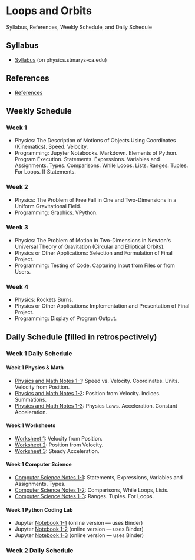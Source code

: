 # Loops and Orbits

Syllabus, References, Weekly Schedule, and Daily Schedule

## Syllabus

* [Syllabus](http://physics.stmarys-ca.edu/faculty/brianhill/courses/Jan033/20J/index.html) (on physics.stmarys-ca.edu)

## References

* [References](./references.md)

## Weekly Schedule

### Week 1

* Physics: The Description of Motions of Objects Using Coordinates (Kinematics). Speed. Velocity.
* Programming: Jupyter Notebooks. Markdown. Elements of Python. Program Execution. Statements. Expressions. Variables and Assignments. Types. Comparisons. While Loops. Lists. Ranges. Tuples. For Loops. If Statements.

### Week 2

* Physics: The Problem of Free Fall in One and Two-Dimensions in a Uniform Gravitational Field.
* Programming: Graphics. VPython.

### Week 3

* Physics: The Problem of Motion in Two-Dimensions in Newton's Universal Theory of Gravitation (Circular and Elliptical Orbits).
* Physics or Other Applications: Selection and Formulation of Final Project.
* Programming: Testing of Code. Capturing Input from Files or from Users.
	
### Week 4

* Physics: Rockets Burns.
* Physics or Other Applications: Implementation and Presentation of Final Project.
* Programming: Display of Program Output.

## Daily Schedule (filled in retrospectively)

### Week 1 Daily Schedule

#### Week 1 Physics &amp; Math

* [Physics and Math Notes 1-1](./physics_and_math/lao-1-1-pm.pdf): Speed vs. Velocity. Coordinates. Units. Velocity from Position.
* [Physics and Math Notes 1-2](./physics_and_math/lao-1-2-pm.pdf): Position from Velocity. Indices. Summations.
* [Physics and Math Notes 1-3](./physics_and_math/lao-1-3-pm.pdf): Physics Laws. Acceleration. Constant Acceleration.

#### Week 1 Worksheets

* [Worksheet 1](./worksheets/lao-1-1-ws1.pdf): Velocity from Position.
* [Worksheet 2](./worksheets/lao-1-2-ws2.pdf): Position from Velocity.
* [Worksheet 3](./worksheets/lao-1-3-ws3.pdf): Steady Acceleration.
	
#### Week 1 Computer Science

* <a href="./computer_science/lao-1-1-cs.pdf">Computer Science Notes 1-1</a>: Statements, Expressions, Variables and Assignments, Types.</a>
* <a href="./computer_science/lao-1-2-cs.pdf">Computer Science Notes 1-2</a>: Comparisons, While Loops, Lists.
* [Computer Science Notes 1-3](./physics_and_math/lao-1-3-cs.pdf): Ranges. Tuples. For Loops.

#### Week 1 Python Coding Lab

* Jupyter [Notebook 1-1](https://mybinder.org/v2/gh/observatree/loops-and-orbits/master?filepath=notebooks%2Flao-1-1.ipynb) (online version &mdash; uses Binder)
* Jupyter [Notebook 1-2](https://mybinder.org/v2/gh/observatree/loops-and-orbits/master?filepath=notebooks%2Flao-1-2.ipynb) (online version &mdash; uses Binder)
* Jupyter [Notebook 1-3](https://mybinder.org/v2/gh/observatree/loops-and-orbits/master?filepath=notebooks%2Flao-1-3.ipynb) (online version &mdash; uses Binder)
	
### Week 2 Daily Schedule
